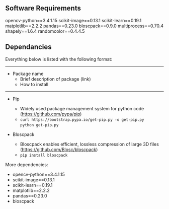 ## Software Requirements
opencv-python==3.4.1.15
scikit-image==0.13.1
scikit-learn==0.19.1
matplotlib==2.2.2
pandas==0.23.0
bloscpack==0.9.0
multiprocess==0.70.4
shapely==1.6.4
randomcolor==0.4.4.5

## Dependancies

Everything below is listed with the following format:

---
* Package name
  * Brief description of package (link)
  * How to install
---

* Pip
  * Widely used package management system for python code (https://github.com/pypa/pip)
  * `curl https://bootstrap.pypa.io/get-pip.py -o get-pip.py`                             
  `python get-pip.py`

* Bloscpack
  * Bloscpack enables efficient, lossless compression of large 3D files (https://github.com/Blosc/bloscpack)
  * `pip install bloscpack`


More dependencies:
 * opencv-python==3.4.1.15
 * scikit-image==0.13.1
 * scikit-learn==0.19.1
 * matplotlib==2.2.2
 * pandas==0.23.0
 * bloscpack
